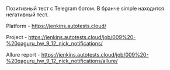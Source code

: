 Позитивный тест с Telegram ботом. В бранче simple находится негативный тест.

Platform - https://jenkins.autotests.cloud/

Project - https://jenkins.autotests.cloud/job/009%20-%20qaguru_hw_9_12_nick_notifications/

Allure report - https://jenkins.autotests.cloud/job/009%20-%20qaguru_hw_9_12_nick_notifications/allure/
